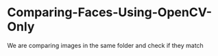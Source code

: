 # Comparing-Faces-Using-OpenCV-Only


We are comparing images in the same folder and check if they match
